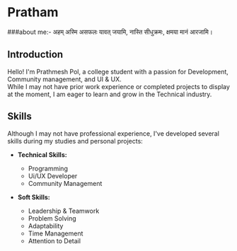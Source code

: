 # Pratham

###about me:-
अहम् अस्मि असफलः यावत् जयामि, नास्ति सीधुक्रमः, क्षमया मानं आरजामि।
## Introduction

Hello! I'm Prathmesh Pol, a college student with a passion for Development, Community management, and UI & UX. <br> While I may not have prior work experience or completed projects to display at the moment, I am eager to learn and grow in the Technical industry. <br> 

## Skills

Although I may not have professional experience, I've developed several skills during my studies and personal projects:

- **Technical Skills:**
  - Programming
  - Ui/UX Developer 
  - Community Management 
  
- **Soft Skills:**
  - Leadership & Teamwork
  - Problem Solving
  - Adaptability
  - Time Management
  - Attention to Detail

